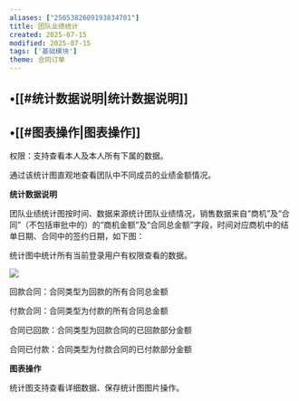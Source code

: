 ```yaml
---
aliases: ["2505382609193834701"]
title: 团队业绩统计
created: 2025-07-15
modified: 2025-07-15
tags: ['基础模块']
theme: 合同订单
---
```


## •[[#统计数据说明|统计数据说明]]

## •[[#图表操作|图表操作]]

权限：支持查看本人及本人所有下属的数据。

通过该统计图直观地查看团队中不同成员的业绩金额情况。

**统计数据说明**

团队业绩统计图按时间、数据来源统计团队业绩情况，销售数据来自“商机”及“合同”（不包括审批中的）的“商机金额”及“合同总金额”字段，时间对应商机中的结单日期、合同中的签约日期，如下图：

统计图中统计所有当前登录用户有权限查看的数据。

![](https://myhelpdoc.oss-cn-heyuan.aliyuncs.com/mdimages/4e7f9108e4428b49613397bae207e7fd.jpg)

回款合同：合同类型为回款的所有合同总金额

付款合同：合同类型为付款的所有合同总金额

合同已回款：合同类型为回款合同的已回款部分金额

合同已付款：合同类型为付款合同的已付款部分金额

**图表操作**

统计图支持查看详细数据、保存统计图图片操作。

